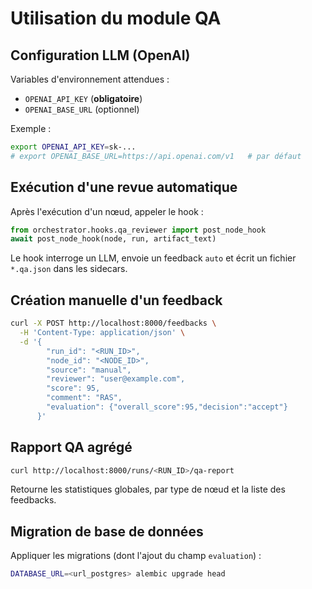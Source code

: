 # Utilisation du module QA

## Configuration LLM (OpenAI)
Variables d'environnement attendues :
- `OPENAI_API_KEY` (**obligatoire**)
- `OPENAI_BASE_URL` (optionnel)

Exemple :
```bash
export OPENAI_API_KEY=sk-...
# export OPENAI_BASE_URL=https://api.openai.com/v1   # par défaut
```

## Exécution d'une revue automatique
Après l'exécution d'un nœud, appeler le hook :
```python
from orchestrator.hooks.qa_reviewer import post_node_hook
await post_node_hook(node, run, artifact_text)
```
Le hook interroge un LLM, envoie un feedback `auto` et écrit un fichier `*.qa.json` dans les sidecars.

## Création manuelle d'un feedback
```bash
curl -X POST http://localhost:8000/feedbacks \
  -H 'Content-Type: application/json' \
  -d '{
        "run_id": "<RUN_ID>",
        "node_id": "<NODE_ID>",
        "source": "manual",
        "reviewer": "user@example.com",
        "score": 95,
        "comment": "RAS",
        "evaluation": {"overall_score":95,"decision":"accept"}
      }'
```

## Rapport QA agrégé
```bash
curl http://localhost:8000/runs/<RUN_ID>/qa-report
```
Retourne les statistiques globales, par type de nœud et la liste des feedbacks.

## Migration de base de données
Appliquer les migrations (dont l'ajout du champ `evaluation`) :
```bash
DATABASE_URL=<url_postgres> alembic upgrade head
```
